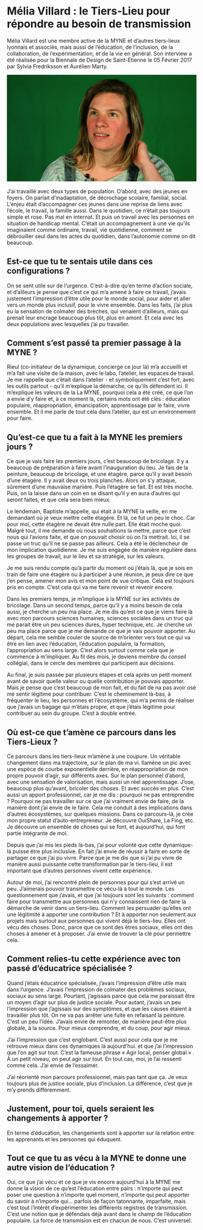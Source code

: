 # **Mélia Villard : le Tiers-Lieu pour répondre au besoin de transmission**

Mélia Villard est une membre active de la MYNE et d’autres tiers-lieux lyonnais et associés, mais aussi de l’éducation, de l’inclusion, de la collaboration, de l’expérimentation, et de la vie en général. Son interview a été réalisée pour la Biennale de Design de Saint-Etienne le 05 Février 2017 par Sylvia Fredriksson et Aurélien Marty.

![](/assets/melia_villard.png)

J’ai travaillé avec deux types de population. D’abord, avec des jeunes en foyers. On parlait d’inadaptation, de décrochage scolaire, familial, social. L’enjeu était d’accompagner ces jeunes dans une reprise de liens avec l’école, le travail, la famille aussi. Dans le quotidien, ce n’était pas toujours simple et rose. Pas mal en internat. Et puis un travail avec les personnes en situation de handicap mental. C’était un accompagnement à une vie qu’ils imaginaient comme ordinaire, travail, vie quotidienne, comment se débrouiller seul dans les actes du quotidien, dans l’autonomie comme on dit beaucoup.

## **Est-ce que tu te sentais utile dans ces configurations ?**

On se sent utile sur de l’urgence. C’est-à-dire qu’en terme d’action sociale, et d’ailleurs je pense que c’est ce qui m’a amené à faire ce travail, j’avais justement l’impression d’être utile pour le monde social, pour aider et aller vers un monde plus inclusif, pour le vivre ensemble. Dans les faits, j’ai plus eu la sensation de colmater des brèches, qui venaient d’ailleurs, mais qui prenait leur encrage beaucoup plus tôt, plus en amont. Et cela avec les deux populations avec lesquelles j’ai pu travailler.

## **Comment s’est passé ta premier passage à la MYNE ?**

Rieul \(co-initiateur de la dynamique, concierge ce jour là\) m’a accueilli et m’a fait une visite de la maison, avec le labo, l’atelier, les espaces de travail. Je me rappelle que c’était dans l’atelier - et symboliquement c’est fort, avec les outils partout - qu’il m’explique la démarche, ce qu’ils défendent ici. Il m’explique les valeurs de la La MYNE, pourquoi cela a été créé, ce que l’on a envie d’y faire et, à ce moment là, certains mots ont été clés : éducation populaire, réappropriation, émancipation, apprentissage par le faire, vivre ensemble. Et il me parle de tout cela dans l’atelier, qui est un environnement pour faire.

## **Qu’est-ce que tu a fait à la MYNE les premiers jours ?**

Ce que je vais faire les premiers jours, c’est beaucoup de bricolage. Il y a beaucoup de préparation à faire avant l’inauguration du lieu. Je fais de la peinture, beaucoup de bricolage, et une étagère, parce qu’il y avait besoin d’une étagère. Il y avait deux ou trois planches. Alors on s’y attaque, sûrement d’une mauvaise manière. Puis l’étagère se fait. Et est très moche. Puis, on la laisse dans un coin en se disant qu’il y en aura d’autres qui seront faites, et que cela sera bien mieux.

Le lendemain, Baptiste m’appelle, qui était à la MYNE la veille, en me demandant où je veux mettre cette étagère. Et là, ce fut un peu le choc. Car pour moi, cette étagère ne devait être nulle part. Elle était moche quoi. Malgré tout, il me demande où nous souhaitions la mettre, parce que c’est nous qui l’avions faite, et que on pouvait choisir où on l’a mettrait. Ici, il se passe un truc qu’il ne se passe pas ailleurs. Cela a été le déclencheur de mon implication quotidienne. Je me suis engagée de manière régulière dans les groupes de travail, sur le lieu et sa stratégie, sur les valeurs.

Je me suis rendu compte qu’à partir du moment où j’étais là, que je sois en train de faire une étagère ou à participer à une réunion, je peux dire ce que j’en pense, amener mon avis et mon point de vue critique. Cela est toujours pris en compte. C’est cela qui va me faire revenir et revenir encore.

Dans les premiers temps, je m’implique à la MYNE sur les activités de bricolage. Dans un second temps, parce qu’il y a moins besoin de cela aussi, je cherche un peu ma place. Je me dis qu’est ce que je viens faire là avec mon parcours sciences humaines, sciences sociales dans un truc qui me parait être un peu sciences dures, hyper technique, etc. Je cherche un peu ma place parce que je me demande ce que je vais pouvoir apporter. Au départ, cela me semble couler de source de m’orienter vers tout ce qui va être en lien avec l’éducation, l’éducation populaire, la formation, l’appropriation au sens large. C’est alors surtout comme cela que je commence à m’impliquer. Au fil des mois, je deviens membre du conseil collégial, dans le cercle des membres qui participent aux décisions.

Au final, je suis passée par plusieurs étapes et cela après un petit moment avant de savoir quelle valeur ou quelle contribution je pouvais apporter. Mais je pense que c’est beaucoup de mon fait, et du fait de na pas avoir osé me sentir légitime pour contribuer. C’est le cheminement là-bas, à fréquenter le lieu, les personnes et l’écosystème, qui m’a permis de réaliser que j’avais un bagage qui m’étais propre, et que j’étais légitime pour contribuer au sein du groupe. C’est à double entrée.

## **Où est-ce que t’amène ce parcours dans les Tiers-Lieux ?**

Ce parcours dans les tiers-lieux m’amène à une coupure. Un véritable changement dans ma trajectoire, sur le plan de ma vi. Ilamène un pic avec une espèce de courbe exponentielle derrière, en réappropriation de mon propre pouvoir d’agir, sur différents axes. Sur le plan personnel d’abord, avec une sensation de valorisation, mais aussi un réel apprentissage. J’ose, beaucoup plus qu’avant, bricoler des choses. Et avec succès en plus. C’est aussi un apport professionnel, car je me dis : pourquoi ne pas entreprendre ? Pourquoi ne pas travailler sur ce que j’ai vraiment envie de faire, de la manière dont j’ai envie de le faire. Cela me conduit à des implications dans d’autres écosystèmes, sur quelques missions. Dans ce parcours-là, je crée mon propre statut d’auto-entrepreneur. Je découvre OuiShare, La Fing, etc. Je découvre un ensemble de choses qui se font, et aujourd’hui, qui font partie intégrante de moi.

Depuis que j’ai mis les pieds là-bas, j’ai pour volonté que cette dynamique-là puisse être plus inclusive. En fait j’ai envie de réussir à faire en sorte de partager ce que j’ai pu vivre. Parce que je me dis que si j’ai pu vivre de manière aussi puissante cette transformation par le tiers-lieu, il est important que d’autres personnes vivent cette expérience.

Autour de moi, j’ai rencontré plein de personnes pour qui s’est arrivé un peu. J’aimerais pouvoir transmettre ce vécu-là à tout le monde. Les questionnement que j’avais, et que j’ai toujours sont les suivants : comment faire pour transmettre aux personnes qui n’y connaissent rien de faire la démarche de venir dans un tiers-lieu. Comment les persuader qu’elles ont une légitimité à apporter une contribution ? Et à apporter non seulement aux projets mais surtout aux personnes qui vivent déjà le tiers-lieu. Elles ont vécu des choses. Donc, parce que ce sont des êtres sociaux, elles ont des choses à amener et à proposer. J’ai envie de trouver la clé pour permettre cela.

## **Comment relies-tu cette expérience avec ton passé d’éducatrice spécialisée ?**

Quand j’étais éducatrice spécialisée, j’avais l’impression d’être utile mais dans l’urgence. J’avais l’impression de colmater des problèmes sociaux, sociaux au sens large. Pourtant, j’agissais parce que cela me paraissait être un moyen d’agir sur plus de justice sociale. Pour autant, j’avais un peu l’impression que j’agissais sur des symptômes, et que les causes étaient à travailler plus tôt. On ne va pas arrêter une fuite en refaisant la peinture. C’est un peu l’idée. J’avais envie de remonter, de manière peut-être plus globale, à la source. Pour mieux comprendre, et du coup, pour agir mieux.

J’ai l’impression que c’est englobant. C’est aussi pour cela que je me retrouve mieux dans ces dynamiques là aujourd’hui. et que j’ai l’impression que l’on agit sur tout. C’est la fameuse phrase « Agir local, penser global » . À un petit niveau, on peut agir sur tout. En tout cas, moi, je l’ai ressenti comme cela. J’ai envie de l’essaimer.

J’ai réorienté mon parcours professionnel, mais pas tant que ça. Je veux toujours plus de justice sociale, plus d’inclusion. La différence, c’est que je m’y prends différemment.

## **Justement, pour toi, quels seraient les changements à apporter ?**

En terme d’éducation, les changements sont à apporter sur la relation entre les apprenants et les personnes qui éduquent.

## **Tout ce que tu as vécu à la MYNE te donne une autre vision de l’éducation ?**

Oui, ce que j’ai vécu et ce que je vis encore aujourd’hui à la MYNE me donne la vision de ce qu’est l’éducation entre pairs : n’importe qui peut poser une question à n’importe quel moment, n’importe qui peut apporter du savoir à n’importe qui... parfois de façon tatonnante, imparfaite, mais c’est tout l’intérêt d’expérimenter les différents registres de transmission. C’est une notion que je défendais déjà avant dans le champ de l’éducation populaire. La force de transmision est en chaciun de nous. C’est universel.

